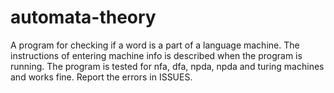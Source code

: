 # automata-theory
A program for checking if a word is a part of a language machine.
The instructions of entering machine info is described when the program is running.
The program is tested for nfa, dfa, npda, npda and turing machines and works fine.
Report the errors in ISSUES.

